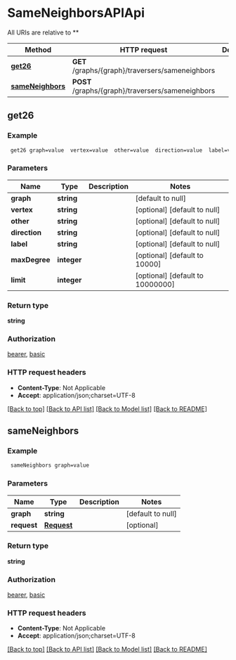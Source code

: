 # SameNeighborsAPIApi

All URIs are relative to **

Method | HTTP request | Description
------------- | ------------- | -------------
[**get26**](SameNeighborsAPIApi.md#get26) | **GET** /graphs/{graph}/traversers/sameneighbors | 
[**sameNeighbors**](SameNeighborsAPIApi.md#sameNeighbors) | **POST** /graphs/{graph}/traversers/sameneighbors | 



## get26



### Example

```bash
 get26 graph=value  vertex=value  other=value  direction=value  label=value  max_degree=value  limit=value
```

### Parameters


Name | Type | Description  | Notes
------------- | ------------- | ------------- | -------------
 **graph** | **string** |  | [default to null]
 **vertex** | **string** |  | [optional] [default to null]
 **other** | **string** |  | [optional] [default to null]
 **direction** | **string** |  | [optional] [default to null]
 **label** | **string** |  | [optional] [default to null]
 **maxDegree** | **integer** |  | [optional] [default to 10000]
 **limit** | **integer** |  | [optional] [default to 10000000]

### Return type

**string**

### Authorization

[bearer](../README.md#bearer), [basic](../README.md#basic)

### HTTP request headers

- **Content-Type**: Not Applicable
- **Accept**: application/json;charset=UTF-8

[[Back to top]](#) [[Back to API list]](../README.md#documentation-for-api-endpoints) [[Back to Model list]](../README.md#documentation-for-models) [[Back to README]](../README.md)


## sameNeighbors



### Example

```bash
 sameNeighbors graph=value
```

### Parameters


Name | Type | Description  | Notes
------------- | ------------- | ------------- | -------------
 **graph** | **string** |  | [default to null]
 **request** | [**Request**](Request.md) |  | [optional]

### Return type

**string**

### Authorization

[bearer](../README.md#bearer), [basic](../README.md#basic)

### HTTP request headers

- **Content-Type**: Not Applicable
- **Accept**: application/json;charset=UTF-8

[[Back to top]](#) [[Back to API list]](../README.md#documentation-for-api-endpoints) [[Back to Model list]](../README.md#documentation-for-models) [[Back to README]](../README.md)

